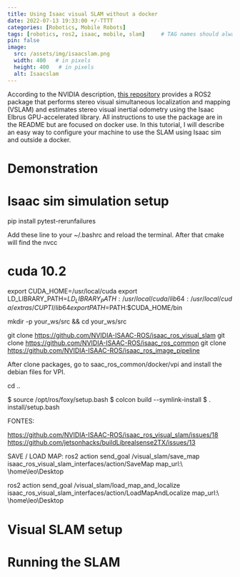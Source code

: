 ```yaml
---
title: Using Isaac visual SLAM without a docker
date: 2022-07-13 19:33:00 +/-TTTT
categories: [Robotics, Mobile Robots]
tags: [robotics, ros2, isaac, mobile, slam]     # TAG names should always be lowercase
pin: false
image:
  src: /assets/img/isaacslam.png
  width: 400   # in pixels
  height: 400   # in pixels
  alt: Isaacslam
---
```


According to the NVIDIA description, [this repository](https://github.com/NVIDIA-ISAAC-ROS/isaac_ros_visual_slam) provides a ROS2 package that performs stereo visual simultaneous localization and mapping (VSLAM) and estimates stereo visual inertial odometry using the Isaac Elbrus GPU-accelerated library. All instructions to use the package are in the README but are focused on docker use. In this tutorial, I will describe an easy way to configure your machine to use the SLAM using Isaac sim and outside a docker.

# Demonstration

# Isaac sim simulation setup
pip install pytest-rerunfailures


Add these line to your ~/.bashrc and reload the terminal. After that cmake will find the nvcc

# cuda 10.2
export CUDA_HOME=/usr/local/cuda
export LD_LIBRARY_PATH=$LD_LIBRARY_PATH:/usr/local/cuda/lib64:/usr/local/cuda/extras/CUPTI/lib64
export PATH=$PATH:$CUDA_HOME/bin



mkdir -p your_ws/src && cd your_ws/src

git clone https://github.com/NVIDIA-ISAAC-ROS/isaac_ros_visual_slam
git clone https://github.com/NVIDIA-ISAAC-ROS/isaac_ros_common
git clone https://github.com/NVIDIA-ISAAC-ROS/isaac_ros_image_pipeline

After clone packages, go to saac_ros_common/docker/vpi and install the debian files for VPI.

cd ..

$ source /opt/ros/foxy/setup.bash
$ colcon build --symlink-install
$ . install/setup.bash


FONTES:

https://github.com/NVIDIA-ISAAC-ROS/isaac_ros_visual_slam/issues/18
https://github.com/jetsonhacks/buildLibrealsense2TX/issues/13


SAVE / LOAD MAP:
ros2 action send_goal /visual_slam/save_map isaac_ros_visual_slam_interfaces/action/SaveMap map_url:\ \home\leo\Desktop

ros2 action send_goal /visual_slam/load_map_and_localize isaac_ros_visual_slam_interfaces/action/LoadMapAndLocalize map_url:\ \home\leo\Desktop

# Visual SLAM setup

# Running the SLAM



